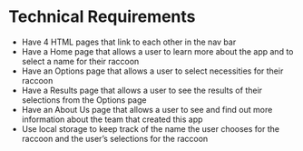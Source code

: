 # Technical Requirements

- Have 4 HTML pages that link to each other in the nav bar
- Have a Home page that allows a user to learn more about the app and to select a name for their raccoon
- Have an Options page that allows a user to select necessities for their raccoon
- Have a Results page that allows a user to see the results of their selections from the Options page
- Have an About Us page that allows a user to see and find out more information about the team that created this app
- Use local storage to keep track of the name the user chooses for the raccoon and the user’s selections for the raccoon